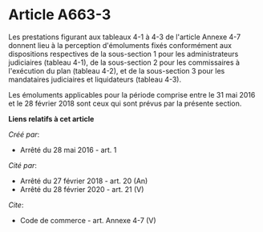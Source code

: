 # Article A663-3

Les prestations figurant aux tableaux 4-1 à 4-3 de l'article Annexe 4-7 donnent lieu à la perception d'émoluments fixés
conformément aux dispositions respectives de la sous-section 1 pour les administrateurs judiciaires (tableau 4-1), de la
sous-section 2 pour les commissaires à l'exécution du plan (tableau 4-2), et de la sous-section 3 pour les mandataires
judiciaires et liquidateurs (tableau 4-3). 

Les émoluments applicables pour la période comprise entre le 31 mai 2016 et le 28 février 2018 sont ceux qui sont prévus par
la présente section.

**Liens relatifs à cet article**

_Créé par_:

  - Arrêté du 28 mai 2016 - art. 1

_Cité par_:

  - Arrêté du 27 février 2018 - art. 20 (An)
  - Arrêté du 28 février 2020 - art. 21 (V)

_Cite_:

  - Code de commerce - art. Annexe 4-7 (V)
